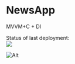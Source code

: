 # NewsApp
MVVM+C + DI


Status of last deployment:<br>
<img src="https://github.com/demothreen/NewsApp/workflows/CI/badge.svg?branch=main"><br>


![Alt](https://repobeats.axiom.co/api/embed/4eda64259217ab415f74db0faa20c8e206c0f588.svg "Repobeats analytics image")
